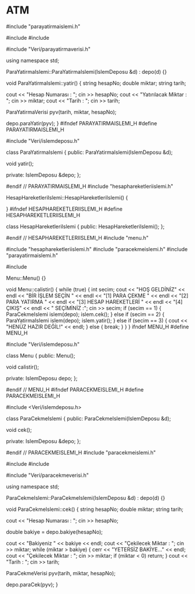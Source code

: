 # ATM
#include "parayatirmaislemi.h"

#include <iostream>
#include <string>

#include "Veri/parayatirmaverisi.h"

using namespace std;

ParaYatirmaIslemi::ParaYatirmaIslemi(IslemDeposu &d) : depo(d) {}

void ParaYatirmaIslemi::yatir() {
  string hesapNo;
  double miktar;
  string tarih;

  cout << "Hesap Numarası     : ";
  cin >> hesapNo;
  cout << "Yatırılacak Miktar : ";
  cin >> miktar;
  cout << "Tarih              : ";
  cin >> tarih;

  ParaYatirmaVerisi pyv(tarih, miktar, hesapNo);

  depo.paraYatir(pyv);
}
#ifndef PARAYATIRMAISLEMI_H
#define PARAYATIRMAISLEMI_H

#include "Veri/islemdeposu.h"

class ParaYatirmaIslemi {
public:
  ParaYatirmaIslemi(IslemDeposu &d);

  void yatir();

private:
  IslemDeposu &depo;
};

#endif // PARAYATIRMAISLEMI_H
#include "hesaphareketleriislemi.h"

HesapHareketleriIslemi::HesapHareketleriIslemi()
{

}
#ifndef HESAPHAREKETLERIISLEMI_H
#define HESAPHAREKETLERIISLEMI_H


class HesapHareketleriIslemi
{
public:
    HesapHareketleriIslemi();
};

#endif // HESAPHAREKETLERIISLEMI_H
#include "menu.h"

#include "hesaphareketleriislemi.h"
#include "paracekmeislemi.h"
#include "parayatirmaislemi.h"

#include <iostream>

Menu::Menu() {}

void Menu::calistir() {
  while (true) {
    int secim;
    cout << "HOŞ GELDİNİZ" << endl
         << "BİR İŞLEM SEÇİN " << endl
         << "[1] PARA ÇEKME " << endl
         << "[2] PARA YATIRMA " << endl
         << "[3] HESAP HAREKETLERİ " << endl
         << "[4] ÇIKIŞ" << endl
         << " SEÇİMİNİZ :";
    cin >> secim;
    if (secim == 1) {
      ParaCekmeIslemi islem(depo);
      islem.cek();
    } else if (secim == 2) {
      ParaYatirmaIslemi islem(depo);
      islem.yatir();
    } else if (secim == 3) {
      cout << "HENÜZ HAZIR DEĞİL!" << endl;
    } else {
      break;
    }
  }
}
ifndef MENU_H
#define MENU_H

#include "Veri/islemdeposu.h"

class Menu {
public:
  Menu();

  void calistir();

private:
  IslemDeposu depo;
};

#endif // MENU_H
#ifndef PARACEKMEISLEMI_H
#define PARACEKMEISLEMI_H

#include <Veri/islemdeposu.h>

class ParaCekmeIslemi {
public:
  ParaCekmeIslemi(IslemDeposu &d);

  void cek();

private:
  IslemDeposu &depo;
};

#endif // PARACEKMEISLEMI_H
#include "paracekmeislemi.h"

#include <iostream>
#include <string>

#include "Veri/paracekmeverisi.h"

using namespace std;

ParaCekmeIslemi::ParaCekmeIslemi(IslemDeposu &d) : depo(d) {}

void ParaCekmeIslemi::cek() {
  string hesapNo;
  double miktar;
  string tarih;

  cout << "Hesap Numarası     : ";
  cin >> hesapNo;

  double bakiye = depo.bakiye(hesapNo);

  cout << "Bakiyeniz " << bakiye << endl;
  cout << "Çekilecek Miktar   : ";
  cin >> miktar;
  while (miktar > bakiye) {
    cerr << "YETERSİZ BAKİYE..." << endl;
    cout << "Çekilecek Miktar   : ";
    cin >> miktar;
    if (miktar < 0)
      return;
  }
  cout << "Tarih              : ";
  cin >> tarih;

  ParaCekmeVerisi pyv(tarih, miktar, hesapNo);

  depo.paraCek(pyv);
}

  
